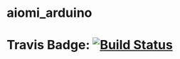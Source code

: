 # aiomi_arduino
# Travis Badge: [![Build Status](https://travis-ci.org/TEAM-A-aiomi/aiomi_arduino.svg?branch=master)](https://travis-ci.org/TEAM-A-aiomi/aiomi_arduino)
